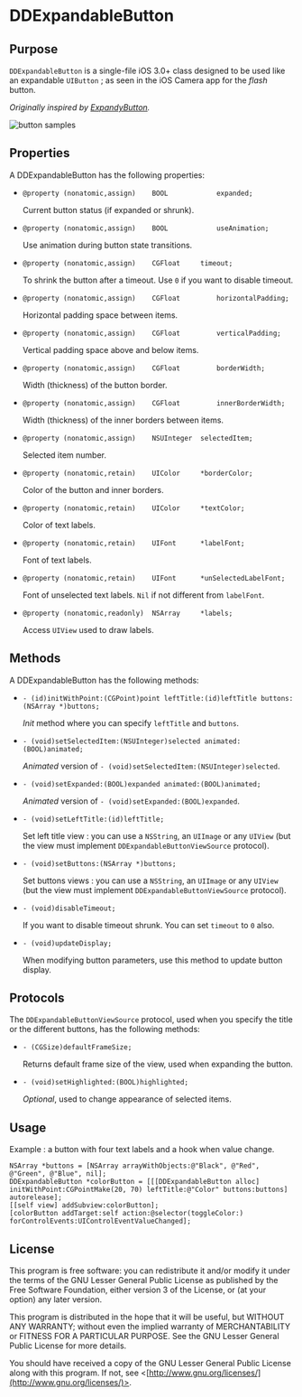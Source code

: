 DDExpandableButton
==============


Purpose
--------------

`DDExpandableButton` is a single-file iOS 3.0+ class designed to be used like an expandable `UIButton` ; as seen in the iOS Camera app for the *flash* button.

*Originally inspired by [ExpandyButton](https://github.com/iosdeveloper/ExpandyButton).*

![button samples](http://github.com/ddebin/DDExpandableButton/raw/master/README.png)


Properties
--------------

A DDExpandableButton has the following properties:

 - `@property (nonatomic,assign)	BOOL			expanded;`

	Current button status (if expanded or shrunk).

 - `@property (nonatomic,assign)	BOOL			useAnimation;`

	Use animation during button state transitions.

 - `@property (nonatomic,assign)	CGFloat		timeout;`

	To shrink the button after a timeout. Use `0` if you want to disable timeout.

 - `@property (nonatomic,assign)	CGFloat 		horizontalPadding;`

	Horizontal padding space between items.
	
 - `@property (nonatomic,assign)	CGFloat 		verticalPadding;`

	Vertical padding space above and below items.

 - `@property (nonatomic,assign)	CGFloat 		borderWidth;`

	Width (thickness) of the button border.

 - `@property (nonatomic,assign)	CGFloat 		innerBorderWidth;`

	Width (thickness) of the inner borders between items.

 - `@property (nonatomic,assign)	NSUInteger	selectedItem;`

	Selected item number.

 - `@property (nonatomic,retain)	UIColor		*borderColor;`

	Color of the button and inner borders.

 - `@property (nonatomic,retain)	UIColor		*textColor;`

	Color of text labels.

 - `@property (nonatomic,retain)	UIFont		*labelFont;`

	Font of text labels.

 - `@property (nonatomic,retain)	UIFont		*unSelectedLabelFont;`

	Font of unselected text labels. `Nil` if not different from `labelFont`.

 - `@property (nonatomic,readonly)	NSArray 	*labels;`

	Access `UIView` used to draw labels.


Methods
--------------

A DDExpandableButton has the following methods:

 - `- (id)initWithPoint:(CGPoint)point leftTitle:(id)leftTitle buttons:(NSArray *)buttons;`

	*Init* method where you can specify `leftTitle` and `buttons`.

 - `- (void)setSelectedItem:(NSUInteger)selected animated:(BOOL)animated;`

	*Animated* version of `- (void)setSelectedItem:(NSUInteger)selected`.

 - `- (void)setExpanded:(BOOL)expanded animated:(BOOL)animated;`

	*Animated* version of `- (void)setExpanded:(BOOL)expanded`.

 - `- (void)setLeftTitle:(id)leftTitle;`

	Set left title view : you can use a `NSString`, an `UIImage` or any `UIView` (but the view must implement `DDExpandableButtonViewSource` protocol).

 - `- (void)setButtons:(NSArray *)buttons;`

	Set buttons views : you can use a `NSString`, an `UIImage` or any `UIView` (but the view must implement `DDExpandableButtonViewSource` protocol).

 - `- (void)disableTimeout;`

	If you want to disable timeout shrunk. You can set `timeout` to `0` also.

 - `- (void)updateDisplay;`

	When modifying button parameters, use this method to update button display.


Protocols
---------------

The `DDExpandableButtonViewSource` protocol, used when you specify the title or the different buttons, has the following methods:

 - `- (CGSize)defaultFrameSize;`

	Returns default frame size of the view, used when expanding the button.

 - `- (void)setHighlighted:(BOOL)highlighted;`

	*Optional*, used to change appearance of selected items.


Usage
---------------

Example : a button with four text labels and a hook when value change.

	NSArray *buttons = [NSArray arrayWithObjects:@"Black", @"Red", @"Green", @"Blue", nil];
	DDExpandableButton *colorButton = [[[DDExpandableButton alloc] initWithPoint:CGPointMake(20, 70) leftTitle:@"Color" buttons:buttons] autorelease];
	[[self view] addSubview:colorButton];
	[colorButton addTarget:self action:@selector(toggleColor:) forControlEvents:UIControlEventValueChanged];


License
---------------

This program is free software: you can redistribute it and/or modify it under the terms of the GNU Lesser General Public License as published by the Free Software Foundation, either version 3 of the License, or (at your option) any later version.
 
This program is distributed in the hope that it will be useful, but WITHOUT ANY WARRANTY; without even the implied warranty of MERCHANTABILITY or FITNESS FOR A PARTICULAR PURPOSE.  See the GNU Lesser General Public License for more details.
 
You should have received a copy of the GNU Lesser General Public License along with this program.  If not, see <[http://www.gnu.org/licenses/](http://www.gnu.org/licenses/)>.
